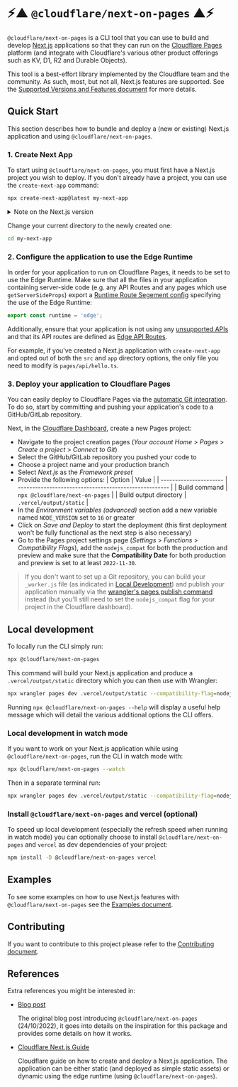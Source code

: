 # ⚡▲ `@cloudflare/next-on-pages` ▲⚡

`@cloudflare/next-on-pages` is a CLI tool that you can use to build and develop [Next.js](https://nextjs.org/) applications so that they can run on the [Cloudflare Pages](https://pages.cloudflare.com/) platform (and integrate with Cloudflare's various other product offerings such as KV, D1, R2 and Durable Objects).

This tool is a best-effort library implemented by the Cloudflare team and the community. As such, most, but not all, Next.js features are supported. See the [Supported Versions and Features document](./docs/supported.md) for more details.

## Quick Start

This section describes how to bundle and deploy a (new or existing) Next.js application and using `@cloudflare/next-on-pages`.

### 1. Create Next App

To start using `@cloudflare/next-on-pages`, you must first have a Next.js project you wish to deploy. If you don't already have a project, you can use the `create-next-app` command:

```sh
npx create-next-app@latest my-next-app
```

<details>

<summary>Note on the Next.js version</summary>

We have confirmed support for to the current version of Next.js, at the time of writing, `13.2.4`. Although we'll endeavor to keep support for newer versions, we cannot guarantee that we'll always be up-to-date with the latest version. If you experience any problems with `@cloudflare/next-on-pages`, you may wish to try pinning to `13.2.4` while we work on supporting any recent breaking changes.

</details>

&NewLine;

Change your current directory to the newly created one:

```sh
cd my-next-app
```

### 2. Configure the application to use the Edge Runtime

In order for your application to run on Cloudflare Pages, it needs to be set to use the Edge Runtime. Make sure that all the files in your application containing server-side code (e.g. any API Routes and any pages which use `getServerSideProps`) export a [Runtime Route Segement config](https://nextjs.org/docs/app/api-reference/file-conventions/route-segment-config#runtime) specifying the use of the Edge Runtime:

```ts
export const runtime = 'edge';
```

Additionally, ensure that your application is not using any [unsupported APIs](https://nextjs.org/docs/api-reference/edge-runtime#unsupported-apis) and that its API routes are defined as [Edge API Routes](https://nextjs.org/docs/api-routes/edge-api-routes).

For example, if you've created a Next.js application with `create-next-app` and opted out of both the `src` and `app` directory options, the only file you need to modify is `pages/api/hello.ts`.

### 3. Deploy your application to Cloudflare Pages

You can easily deploy to Cloudflare Pages via the [automatic Git integration](https://developers.cloudflare.com/pages/platform/git-integration/). To do so, start by committing and pushing your application's code to a GitHub/GitLab repository.

Next, in the [Cloudflare Dashboard](https://dash.cloudflare.com/?to=/:account/pages), create a new Pages project:

- Navigate to the project creation pages (_Your account Home_ > _Pages_ > _Create a project_ > _Connect to Git_)
- Select the GitHub/GitLab repository you pushed your code to
- Choose a project name and your production branch
- Select _Next.js_ as the _Framework preset_
- Provide the following options:
  | Option | Value |
  | ---------------------- | ----------------------------------------------------- |
  | Build command | `npx @cloudflare/next-on-pages` |
  | Build output directory | `.vercel/output/static` |
- In the _Environment variables (advanced)_ section add a new variable named `NODE_VERSION` set to `16` or greater
- Click on _Save and Deploy_ to start the deployment (this first deployment won't be fully functional as the next step is also necessary)
- Go to the Pages project settings page (_Settings_ > _Functions_ > _Compatibility Flags_), add the `nodejs_compat` for both the production and preview and make sure that the **Compatibility Date** for both production and preview is set to at least `2022-11-30`.

> If you don't want to set up a Git repository, you can build your `_worker.js` file (as indicated in [Local Development](#local-development)) and publish your application manually via the [wrangler's pages publish command](https://developers.cloudflare.com/workers/wrangler/commands/#publish-1) instead (but you'll still need to set the `nodejs_compat` flag for your project in the Cloudflare dashboard).

## Local development

To locally run the CLI simply run:

```sh
npx @cloudflare/next-on-pages
```

This command will build your Next.js application and produce a `.vercel/output/static` directory which you can then use with Wrangler:

```sh
npx wrangler pages dev .vercel/output/static --compatibility-flag=nodejs_compat
```

Running `npx @cloudflare/next-on-pages --help` will display a useful help message which will detail the various additional options the CLI offers.

### Local development in watch mode

If you want to work on your Next.js application while using `@cloudflare/next-on-pages`, run the CLI in watch mode with:

```sh
npx @cloudflare/next-on-pages --watch
```

Then in a separate terminal run:

```sh
npx wrangler pages dev .vercel/output/static --compatibility-flag=nodejs_compat
```

### Install `@cloudflare/next-on-pages` and vercel (optional)

To speed up local development (especially the refresh speed when running in watch mode) you can optionally choose to install `@cloudflare/next-on-pages` and `vercel` as dev dependencies of your project:

```sh
npm install -D @cloudflare/next-on-pages vercel
```

## Examples

To see some examples on how to use Next.js features with `@cloudflare/next-on-pages` see the [Examples document](./docs/examples.md).

## Contributing

If you want to contribute to this project please refer to the [Contributing document](./docs/contributing.md).

## References

Extra references you might be interested in:

- [Blog post](https://blog.cloudflare.com/next-on-pages)

  The original blog post introducing `@cloudflare/next-on-pages` (24/10/2022), it goes into details on the inspiration for this package and provides some details on how it works.

- [Cloudflare Next.js Guide](https://developers.cloudflare.com/pages/framework-guides/deploy-a-nextjs-site/)

  Cloudflare guide on how to create and deploy a Next.js application. The application can be either static (and deployed as simple static assets) or dynamic using the edge runtime (using `@cloudflare/next-on-pages`).
